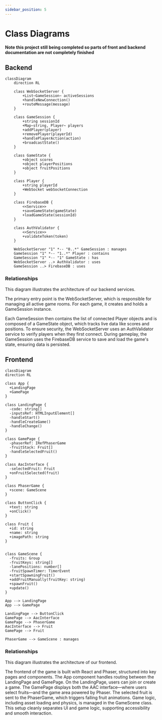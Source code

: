 ```yaml
---
sidebar_position: 5
---
```


# Class Diagrams

**Note this project still being completed so parts of front and backend documentation are not completely finished**

## Backend

```mermaid
classDiagram
    direction RL

    class WebSocketServer {
        +List~GameSession~ activeSessions
        +handleNewConnection()
        +routeMessage(message)
    }

    class GameSession {
        +string sessionId
        +Map~string, Player~ players
        +addPlayer(player)
        +removePlayer(playerId)
        +handlePlayerAction(action)
        +broadcastState()
    }

    class GameState {
        +object scores
        +object playerPositions
        +object fruitPositions
    }

    class Player {
        +string playerId
        +WebSocket webSocketConnection
    }

    class FirebaseDB {
        <<Service>>
        +saveGameState(gameState)
        +loadGameState(sessionId)
    }

    class AuthValidator {
        <<Service>>
        +validateToken(token)
    }

    WebSocketServer "1" *-- "0..*" GameSession : manages
    GameSession "1" *-- "1..*" Player : contains
    GameSession "1" *-- "1" GameState : has
    WebSocketServer ..> AuthValidator : uses
    GameSession ..> FirebaseDB : uses
```

### Relationships
This diagram illustrates the architecture of our backend services.

The primary entry point is the WebSocketServer, which is responsible for managing all active game rooms. For each game, it creates and holds a GameSession instance.

Each GameSession then contains the list of connected Player objects and is composed of a GameState object, which tracks live data like scores and positions. To ensure security, the WebSocketServer uses an AuthValidator service to verify players when they first connect. During gameplay, the GameSession uses the FirebaseDB service to save and load the game's state, ensuring data is persisted.

## Frontend

```mermaid
classDiagram
direction RL

class App {
  +LandingPage
  +GamePage
}

class LandingPage {
  -code: string[]
  -inputsRef: HTMLInputElement[]
  -handleStart()
  -handleCreateGame()
  -handleChange()
}

class GamePage {
  -phaserRef: IRefPhaserGame
  -fruitStack: Fruit[]
  -handleSelectedFruit()
}

class AacInterface {
  -selectedFruit: Fruit
  +onFruitSelected(fruit)
}

class PhaserGame {
  +scene: GameScene
}

class ButtonClick {
  +text: string
  +onClick()
}

class Fruit {
  +id: string
  +name: string
  +imagePath: string
}


class GameScene {
  -fruits: Group
  -fruitKeys: string[]
  -lanePositions: number[]
  -fruitSpawnTimer: TimerEvent
  +startSpawningFruit()
  +addFruitManually(fruitKey: string)
  +spawnFruit()
  +update()
}

App --> LandingPage
App --> GamePage

LandingPage --> ButtonClick
GamePage --> AacInterface
GamePage --> PhaserGame
AacInterface --> Fruit
GamePage --> Fruit

PhaserGame --> GameScene : manages
```

### Relationships

This diagram illustrates the architecture of our frontend.

The frontend of the game is built with React and Phaser, structured into key pages and components. The App component handles routing between the LandingPage and GamePage. On the LandingPage, users can join or create a game. The GamePage displays both the AAC interface—where users select fruits—and the game area powered by Phaser. The selected fruit is sent to the PhaserGame, which triggers falling fruit animations. Game logic, including asset loading and physics, is managed in the GameScene class. This setup cleanly separates UI and game logic, supporting accessibility and smooth interaction.
